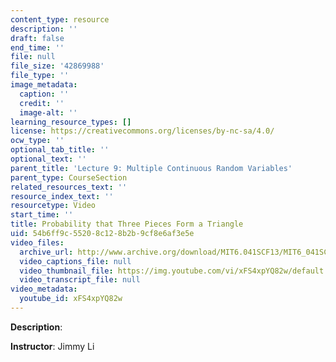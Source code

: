 ```yaml
---
content_type: resource
description: ''
draft: false
end_time: ''
file: null
file_size: '42869988'
file_type: ''
image_metadata:
  caption: ''
  credit: ''
  image-alt: ''
learning_resource_types: []
license: https://creativecommons.org/licenses/by-nc-sa/4.0/
ocw_type: ''
optional_tab_title: ''
optional_text: ''
parent_title: 'Lecture 9: Multiple Continuous Random Variables'
parent_type: CourseSection
related_resources_text: ''
resource_index_text: ''
resourcetype: Video
start_time: ''
title: Probability that Three Pieces Form a Triangle
uid: 54b6ff9c-5520-8c12-8b2b-9cf8e6af3e5e
video_files:
  archive_url: http://www.archive.org/download/MIT6.041SCF13/MIT6_041SCF13_Probability_that_3_Pieces_Form_a_Triangle_300k.mp4
  video_captions_file: null
  video_thumbnail_file: https://img.youtube.com/vi/xFS4xpYQ82w/default.jpg
  video_transcript_file: null
video_metadata:
  youtube_id: xFS4xpYQ82w
---
```

**Description**:

**Instructor**: Jimmy Li